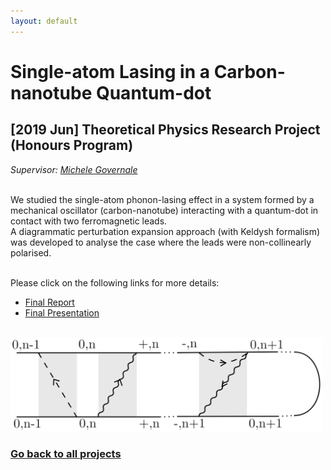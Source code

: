 ```yaml
---
layout: default
---
```

# Single-atom Lasing in a Carbon-nanotube Quantum-dot

## [2019 Jun] Theoretical Physics Research Project (Honours Program)

*Supervisor:* [*Michele Governale*](https://www.victoria.ac.nz/scps/about/staff/michele-governale)  
  
&nbsp;  
We studied the single-atom phonon-lasing effect in a system formed by a mechanical oscillator (carbon-nanotube) interacting with a quantum-dot in contact with two ferromagnetic leads.  
A diagrammatic perturbation expansion approach (with Keldysh formalism) was developed to analyse the case where the leads were non-collinearly polarised.  
  
&nbsp;  
Please click on the following links for more details:  

- [Final Report](/Report-Single-atom_Lasing_in_a_Carbon-nanotube_Quantum-dot.pdf)  
- [Final Presentation](/Talk-Single-atom_Lasing_in_a_Carbon-nanotube_Quantum-dot.pdf)  

&nbsp;  
<img src="diagram.PNG" alt="diagrammatic perturbation expansion (with Keldysh formalism)" width="500">

### [Go back to all projects](https://yileying.github.io/projects/)
